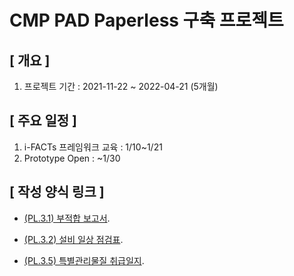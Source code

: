 # CMP PAD Paperless 구축 프로젝트

## [ 개요 ]

1. 프로젝트 기간 : 2021-11-22 ~ 2022-04-21 (5개월)

## [ 주요 일정 ]

1. i-FACTs 프레임워크 교육 : 1/10~1/21
2. Prototype Open : ~1/30

## [ 작성 양식 링크 ]

- [(PL.3.1) 부적합 보고서](https://cpk7778.github.io/20211225_CMPPL/html/PL.3.1.html).

- [(PL.3.2) 설비 일상 점검표](https://cpk7778.github.io/20211225_CMPPL/html/html/PL.3.2.html).

- [(PL.3.5) 특별관리물질 취급일지](https://cpk7778.github.io/20211225_CMPPL/html/html/PL.3.5.html).
